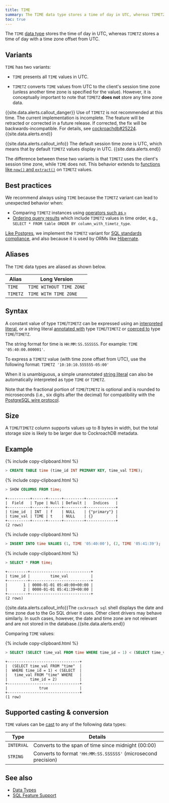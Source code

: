 ```yaml
---
title: TIME
summary: The TIME data type stores a time of day in UTC, whereas TIMETZ stores a time of day with a time zone offset from UTC.
toc: true
---
```

The `TIME` [data type](data-types.html) stores the time of day in UTC, whereas `TIMETZ` stores a time of day with a time zone offset from UTC.


## Variants

`TIME` has two variants:

- `TIME` presents all `TIME` values in UTC.

- `TIMETZ` converts `TIME` values from UTC to the client's session time zone (unless another time zone is specified for the value). However, it is conceptually important to note that `TIMETZ` **does not** store any time zone data.

<a name="timetz-warning"></a>

{{site.data.alerts.callout_danger}}
Use of `TIMETZ` is not recommended at this time. The current implementation is incomplete.  The feature will be retracted or corrected in a future release.  If corrected, the fix will be backwards-incompatible.  For details, see [cockroachdb#25224](https://github.com/cockroachdb/cockroach/issues/25224).
{{site.data.alerts.end}}

{{site.data.alerts.callout_info}}
The default session time zone is UTC, which means that by default `TIMETZ` values display in UTC.
{{site.data.alerts.end}}

The difference between these two variants is that `TIMETZ` uses the client's session time zone, while `TIME` does not. This behavior extends to [functions like `now()` and `extract()`](functions-and-operators.html#date-and-time-functions) on `TIMETZ` values.

## Best practices

We recommend always using `TIME` because the `TIMETZ` variant can lead to unexpected behavior when:

- Comparing `TIMETZ` instances using [operators such as `>`](functions-and-operators.html#operators)
- [Ordering query results](query-order.html) which include `TIMETZ` values in time order, e.g., `SELECT * FROM table ORDER BY column_with_timetz_type`.

[Like Postgres](https://www.postgresql.org/docs/current/static/datatype-datetime.html), we implement the `TIMETZ` variant for [SQL standards compliance](sql-feature-support.html), and also because it is used by ORMs like [Hibernate](build-a-java-app-with-cockroachdb-hibernate.html).

## Aliases

The `TIME` data types are aliased as shown below.

Alias    | Long Version
---------|-------------
`TIME`   | `TIME WITHOUT TIME ZONE`
`TIMETZ` | `TIME WITH TIME ZONE`

## Syntax

A constant value of type `TIME`/`TIMETZ` can be expressed using an
[interpreted literal](sql-constants.html#interpreted-literals), or a
string literal
[annotated with](scalar-expressions.html#explicitly-typed-expressions)
type `TIME`/`TIMETZ` or
[coerced to](scalar-expressions.html#explicit-type-coercions) type
`TIME`/`TIMETZ`.

The string format for time is `HH:MM:SS.SSSSSS`. For example: `TIME '05:40:00.000001'`.

To express a `TIMETZ` value (with time zone offset from UTC), use
the following format: `TIMETZ '10:10:10.555555-05:00'`

When it is unambiguous, a simple unannotated [string literal](sql-constants.html#string-literals) can also
be automatically interpreted as type `TIME` or `TIMETZ`.

Note that the fractional portion of `TIME`/`TIMETZ` is optional and is rounded to microseconds (i.e., six digits after the decimal) for compatibility with the [PostgreSQL wire protocol](https://www.postgresql.org/docs/current/static/protocol.html).

## Size

A `TIME`/`TIMETZ` column supports values up to 8 bytes in width, but the total storage size is likely to be larger due to CockroachDB metadata.

## Example

{% include copy-clipboard.html %}
~~~ sql
> CREATE TABLE time (time_id INT PRIMARY KEY, time_val TIME);
~~~

{% include copy-clipboard.html %}
~~~ sql
> SHOW COLUMNS FROM time;
~~~

~~~
+----------+------+------+---------+-------------+
|  Field   | Type | Null | Default |   Indices   |
+----------+------+------+---------+-------------+
| time_id  | INT  | f    | NULL    | {"primary"} |
| time_val | TIME | t    | NULL    | {}          |
+----------+------+------+---------+-------------+
(2 rows)
~~~

{% include copy-clipboard.html %}
~~~ sql
> INSERT INTO time VALUES (1, TIME '05:40:00'), (2, TIME '05:41:39');
~~~

{% include copy-clipboard.html %}
~~~ sql
> SELECT * FROM time;
~~~

~~~
+---------+---------------------------+
| time_id |         time_val          |
+---------+---------------------------+
|       1 | 0000-01-01 05:40:00+00:00 |
|       2 | 0000-01-01 05:41:39+00:00 |
+---------+---------------------------+
(2 rows)
~~~

{{site.data.alerts.callout_info}}The <code>cockroach sql</code> shell displays the date and time zone due to the Go SQL driver it uses. Other client drivers may behave similarly. In such cases, however, the date and time zone are not relevant and are not stored in the database.{{site.data.alerts.end}}

Comparing `TIME` values:

{% include copy-clipboard.html %}
~~~ sql
> SELECT (SELECT time_val FROM time WHERE time_id = 1) < (SELECT time_val FROM time WHERE time_id = 2);
~~~

~~~
+--------------------------------+
|  (SELECT time_val FROM "time"  |
|  WHERE time_id = 1) < (SELECT  |
|   time_val FROM "time" WHERE   |
|          time_id = 2)          |
+--------------------------------+
|              true              |
+--------------------------------+
(1 row)
~~~

## Supported casting & conversion

`TIME` values can be [cast](data-types.html#data-type-conversions-and-casts) to any of the following data types:

Type | Details
-----|--------
`INTERVAL` | Converts to the span of time since midnight (00:00)
`STRING` | Converts to format `'HH:MM:SS.SSSSSS'` (microsecond precision)

## See also

- [Data Types](data-types.html)
- [SQL Feature Support](sql-feature-support.html)
